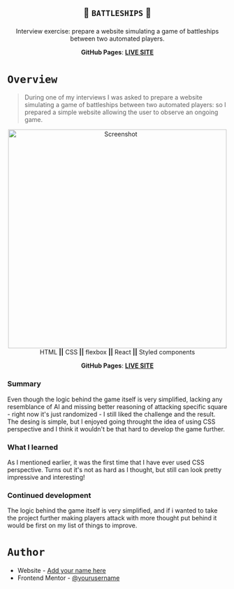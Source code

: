 <h2 align="center">
  
   🚢 <code>BATTLESHIPS</code> 🚢
  
</h2>

<div align="center">
Interview exercise: prepare a website simulating a game of battleships between two automated players.

<strong>GitHub Pages</strong>: <a href="https://oktawiarogowicz.github.io/happyteam-battleships-task/"><strong>LIVE SITE</strong></a>
</div>

<h1><code>Overview</code></h1>

> During one of my interviews I was asked to prepare a website simulating a game of battleships between two automated players: so I prepared a simple website allowing the user to observe an ongoing game. 


<div align="center">
  <img src="https://user-images.githubusercontent.com/72928120/173248245-18bfb2af-0b09-4cf3-ab5f-20015191890e.png"
    alt="Screenshot" width="500"/>
</div>



<div align="center">
  HTML <strong>||</strong> CSS <strong>||</strong> flexbox <strong>||</strong> React <strong>||</strong> Styled components
  
<strong>GitHub Pages</strong>: <a href="https://oktawiarogowicz.github.io/happyteam-battleships-task/"><strong>LIVE SITE</strong></a>
</div>

### Summary

Even though the logic behind the game itself is very simplified, lacking any resemblance of AI and missing better reasoning of attacking specific square - right now it's just randomized - I still liked the challenge and the result. The desing is simple, but I enjoyed going throught the idea of using CSS perspective and I think it wouldn't be that hard to develop the game further. 


### What I learned

As I mentioned earlier, it was the first time that I have ever used CSS perspective. Turns out it's not as hard as I thought, but still can look pretty impressive and interesting! 

### Continued development

The logic behind the game itself is very simplified, and if i wanted to take the project further making players attack with more thought put behind it would be first on my list of things to improve.

<h1><code>Author</code></h1>

- Website - [Add your name here](https://www.your-site.com)
- Frontend Mentor - [@yourusername](https://www.frontendmentor.io/profile/yourusername)
